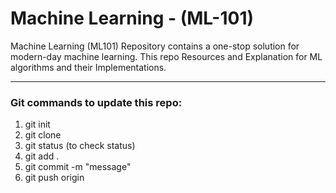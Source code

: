 # Machine Learning - (ML-101)
Machine Learning (ML101) Repository contains a one-stop solution for modern-day machine learning. This repo Resources and Explanation for ML algorithms and their Implementations.

----------------------------------------------------------------------------------------------------------------------

### Git commands to update this repo:
1. git init
2. git clone <url> 
3. git status (to check status)
4. git add .
5. git commit -m "message"
6. git push origin <main>
